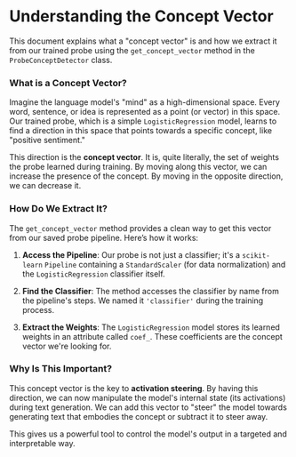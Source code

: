 # Understanding the Concept Vector

This document explains what a "concept vector" is and how we extract it from our trained probe using the `get_concept_vector` method in the `ProbeConceptDetector` class.

### What is a Concept Vector?

Imagine the language model's "mind" as a high-dimensional space. Every word, sentence, or idea is represented as a point (or vector) in this space. Our trained probe, which is a simple `LogisticRegression` model, learns to find a direction in this space that points towards a specific concept, like "positive sentiment."

This direction is the **concept vector**. It is, quite literally, the set of weights the probe learned during training. By moving along this vector, we can increase the presence of the concept. By moving in the opposite direction, we can decrease it.

### How Do We Extract It?

The `get_concept_vector` method provides a clean way to get this vector from our saved probe pipeline. Here’s how it works:

1.  **Access the Pipeline**: Our probe is not just a classifier; it's a `scikit-learn` `Pipeline` containing a `StandardScaler` (for data normalization) and the `LogisticRegression` classifier itself.

2.  **Find the Classifier**: The method accesses the classifier by name from the pipeline's steps. We named it `'classifier'` during the training process.

3.  **Extract the Weights**: The `LogisticRegression` model stores its learned weights in an attribute called `coef_`. These coefficients are the concept vector we're looking for.

### Why Is This Important?

This concept vector is the key to **activation steering**. By having this direction, we can now manipulate the model's internal state (its activations) during text generation. We can add this vector to "steer" the model towards generating text that embodies the concept or subtract it to steer away.

This gives us a powerful tool to control the model's output in a targeted and interpretable way.
